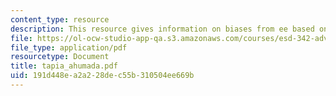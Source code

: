 ```yaml
---
content_type: resource
description: This resource gives information on biases from ee based on practice.
file: https://ol-ocw-studio-app-qa.s3.amazonaws.com/courses/esd-342-advanced-system-architecture-spring-2006/191d448ea2a228dec55b310504ee669b_tapia_ahumada.pdf
file_type: application/pdf
resourcetype: Document
title: tapia_ahumada.pdf
uid: 191d448e-a2a2-28de-c55b-310504ee669b
---
```

